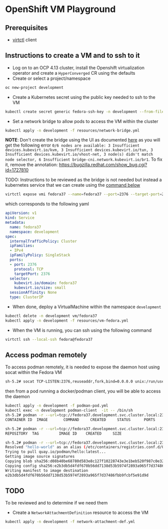 # OpenShift VM Playground

## Prerequisites

- [virtctl](https://docs.openshift.com/container-platform/4.13/virt/virt-using-the-cli-tools.html#installing-virtctl_virt-using-the-cli-tools) client

## Instructions to create a VM and to ssh to it

- Log on to an OCP 4.13 cluster, install the Openshift virtualization operator and create a `HyperConverged` CR using the defaults
- Create or select a project/namespace
```bash
oc new-project development
```
- Create a Kubernetes secret using the public key needed to ssh to the VM
```bash
kubectl create secret generic fedora-ssh-key -n development --from-file=key=~/.ssh/shared_vm_rsa.pub                  
```
- Set a network bridge to allow pods to access the VM within the cluster
```bash
kubectl apply -n development -f resources/network-bridge.yml
```
**NOTE**: Don't create the bridge using the UI as documented [here](https://github.com/rhpds/roadshow_ocpvirt_instructions/blob/summit/workshop/content/06_network_management.adoc) as you will get the following error `0/6 nodes are available: 3 Insufficient devices.kubevirt.io/kvm, 3 Insufficient devices.kubevirt.io/tun, 3 Insufficient devices.kubevirt.io/vhost-net, 3 node(s) didn't match node selector, 6 Insufficient bridge-cni.network.kubevirt.io/br1`. To fix it, remove the annotation: https://bugzilla.redhat.com/show_bug.cgi?id=1727810

TODO: Instructions to be reviewed as the bridge is not needed but instead a kubernetes service that we can create using the [command below](https://kubevirt.io/user-guide/virtual_machines/service_objects/#service-objects)
```bash
virtctl expose vmi fedora37 --name=fedora37 --port=2376 --target-port=2376
```
which corresponds to the following yaml
```yaml
apiVersion: v1
kind: Service
metadata:
  name: fedora37
  namespace: development
spec:
  internalTrafficPolicy: Cluster
  ipFamilies:
  - IPv4
  ipFamilyPolicy: SingleStack
  ports:
  - port: 2376
    protocol: TCP
    targetPort: 2376
  selector:
    kubevirt.io/domain: fedora37
    kubevirt.io/size: small
  sessionAffinity: None
  type: ClusterIP
```
- When done, deploy a VirtualMachine within the namespace `development`
```bash
kubectl delete -n development vm/fedora37
kubectl apply -n development -f resources/vm-fedora.yml
```
- When the VM is running, you can ssh using the following command
```bash
virtctl ssh --local-ssh fedora@fedora37
```
## Access podman remotely

To access podman remotely, it is needed to expose the daemon host using socat within the Fedora VM
```bash
sh-5.2# socat TCP-LISTEN:2376,reuseaddr,fork,bind=0.0.0.0 unix:/run/user/1000/podman/podman.sock
```
then from a pod running a docker/podman client, you will be able to access the daemon
```bash
kubectl apply -n development -f podman-pod.yml
kubectl exec -n development podman-client  -it -- /bin/sh
sh-5.2# podman -r --url=tcp://fedora37.development.svc.cluster.local:2376 ps
CONTAINER ID  IMAGE       COMMAND     CREATED     STATUS      PORTS       NAMES

sh-5.2# podman -r --url=tcp://fedora37.development.svc.cluster.local:2376 images
REPOSITORY  TAG         IMAGE ID    CREATED     SIZE

sh-5.2# podman -r --url=tcp://fedora37.development.svc.cluster.local:2376 pull hello-world
Resolved "hello-world" as an alias (/etc/containers/registries.conf.d/000-shortnames.conf)
Trying to pull quay.io/podman/hello:latest...
Getting image source signatures
Copying blob sha256:d08b40be68780d583e8c127f10228743e3e1beb520f987c0e32f4ef0c0ce8020
Copying config sha256:e2b3db5d4fdf670b56dd7138d53b5974f2893a965f7d37486fbb9fcbf5e91d9d
Writing manifest to image destination
e2b3db5d4fdf670b56dd7138d53b5974f2893a965f7d37486fbb9fcbf5e91d9d
```          

## TODO

To be reviewed and to determine if we need them
- Create a `NetworkAttachmentDefinition` resource to access the VM
```bash
kubectl apply -n development -f network-attachment-def.yml
```